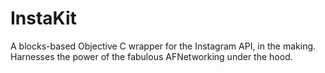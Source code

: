 InstaKit
==================
 
A blocks-based Objective C wrapper for the Instagram API, in the making. 
Harnesses the power of the fabulous AFNetworking under the hood.
